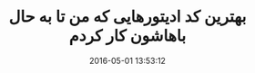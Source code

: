 ---
layout: post
title: "بهترین کد ادیتورهایی که من تا به حال باهاشون کار کردم"
date: 2016-05-01 13:53:12
section: article
tags: tools
link: "http://mirzaproject.ir/433/%D8%A8%D9%87%D8%AA%D8%B1%DB%8C%D9%86-%DA%A9%D8%AF-%D8%A7%D8%AF%DB%8C%D8%AA%D9%88%D8%B1%D9%87%D8%A7%DB%8C%DB%8C-%DA%A9%D9%87-%D9%85%D9%86-%D8%A8%D8%A7%D9%87%D8%A7%D8%B4%D9%88%D9%86-%DA%A9%D8%A7%D8%B1/"
user: "نوید کاشانی"
user_link: "http://navid.kashani.ir/"
---